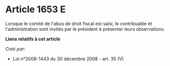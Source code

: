 # Article 1653 E

Lorsque le comité de l'abus de droit fiscal est saisi, le contribuable et l'administration sont invités par le président à
présenter leurs observations.

**Liens relatifs à cet article**

_Créé par_:

  - Loi n°2008-1443 du 30 décembre 2008 - art. 35 (V)
